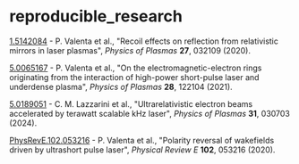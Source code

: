 # reproducible_research

[1.5142084](https://github.com/valenpe7/1.5142084) - P. Valenta et al., "Recoil effects on reflection from relativistic mirrors in laser plasmas", *Physics of Plasmas* **27**, 032109 (2020).

[5.0065167](https://github.com/valenpe7/5.0065167) - P. Valenta et al., "On the electromagnetic-electron rings originating from the interaction of high-power short-pulse laser and underdense plasma", *Physics of Plasmas* **28**, 122104 (2021).

[5.0189051](https://github.com/valenpe7/5.0189051) - C. M. Lazzarini et al., "Ultrarelativistic electron beams accelerated by terawatt scalable kHz laser", *Physics of Plasmas* **31**, 030703 (2024).

[PhysRevE.102.053216](https://github.com/valenpe7/PhysRevE.102.053216) - P. Valenta et al., "Polarity reversal of wakefields driven by ultrashort pulse laser", *Physical Review E* **102**, 053216 (2020).

